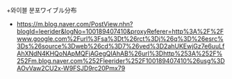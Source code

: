 
+와이블 분포ワイブル分布
  + https://m.blog.naver.com/PostView.nhn?blogId=leerider&logNo=100189407410&proxyReferer=http%3A%2F%2Fwww.google.com%2Furl%3Fsa%3Dt%26rct%3Dj%26q%3D%26esrc%3Ds%26source%3Dweb%26cd%3D7%26ved%3D2ahUKEwjGz7e6uuLfAhXNdN4KHQoNApMQFjAGegQIAhAB%26url%3Dhttp%253A%252F%252Fm.blog.naver.com%252Fleerider%252F100189407410%26usg%3DAOvVaw2CU2x-W9FSJD9rc20Pmx79
